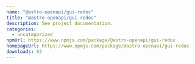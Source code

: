 ```yaml
---
name: "@astro-openapi/gui-redoc"
title: "@astro-openapi/gui-redoc"
description: See project documentation.
categories:
  - uncategorized
npmUrl: https://www.npmjs.com/package/@astro-openapi/gui-redoc
homepageUrl: https://www.npmjs.com/package/@astro-openapi/gui-redoc
downloads: 83
---
```

